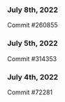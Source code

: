 ### July 8th, 2022

Commit #260855

### July 5th, 2022

Commit #314353


### July 4th, 2022

Commit #72281
